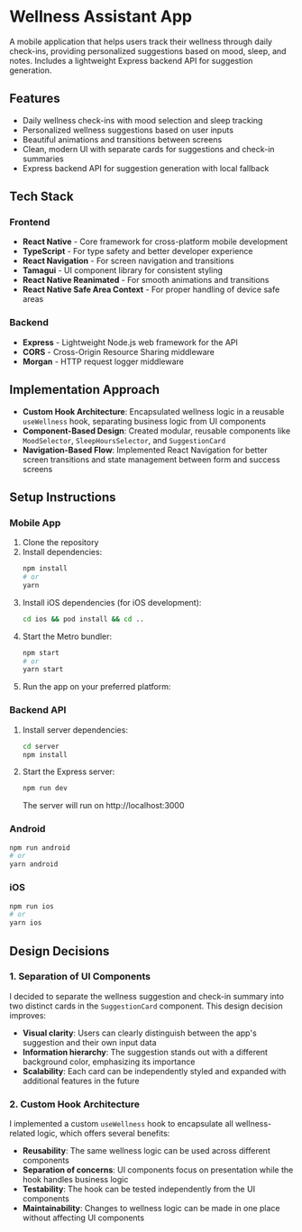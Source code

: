 # Wellness Assistant App

A mobile application that helps users track their wellness through daily check-ins, providing personalized suggestions based on mood, sleep, and notes. Includes a lightweight Express backend API for suggestion generation.

## Features

- Daily wellness check-ins with mood selection and sleep tracking
- Personalized wellness suggestions based on user inputs
- Beautiful animations and transitions between screens
- Clean, modern UI with separate cards for suggestions and check-in summaries
- Express backend API for suggestion generation with local fallback

## Tech Stack

### Frontend
- **React Native** - Core framework for cross-platform mobile development
- **TypeScript** - For type safety and better developer experience
- **React Navigation** - For screen navigation and transitions
- **Tamagui** - UI component library for consistent styling
- **React Native Reanimated** - For smooth animations and transitions
- **React Native Safe Area Context** - For proper handling of device safe areas

### Backend
- **Express** - Lightweight Node.js web framework for the API
- **CORS** - Cross-Origin Resource Sharing middleware
- **Morgan** - HTTP request logger middleware

## Implementation Approach

- **Custom Hook Architecture**: Encapsulated wellness logic in a reusable `useWellness` hook, separating business logic from UI components
- **Component-Based Design**: Created modular, reusable components like `MoodSelector`, `SleepHoursSelector`, and `SuggestionCard`
- **Navigation-Based Flow**: Implemented React Navigation for better screen transitions and state management between form and success screens

## Setup Instructions

### Mobile App
1. Clone the repository
2. Install dependencies:
   ```sh
   npm install
   # or
   yarn
   ```
3. Install iOS dependencies (for iOS development):
   ```sh
   cd ios && pod install && cd ..
   ```
4. Start the Metro bundler:
   ```sh
   npm start
   # or
   yarn start
   ```
5. Run the app on your preferred platform:

### Backend API
1. Install server dependencies:
   ```sh
   cd server
   npm install
   ```
2. Start the Express server:
   ```sh
   npm run dev
   ```
   The server will run on http://localhost:3000

### Android
```sh
npm run android
# or
yarn android
```

### iOS
```sh
npm run ios
# or
yarn ios
```

## Design Decisions

### 1. Separation of UI Components

I decided to separate the wellness suggestion and check-in summary into two distinct cards in the `SuggestionCard` component. This design decision improves:

- **Visual clarity**: Users can clearly distinguish between the app's suggestion and their own input data
- **Information hierarchy**: The suggestion stands out with a different background color, emphasizing its importance
- **Scalability**: Each card can be independently styled and expanded with additional features in the future

### 2. Custom Hook Architecture

I implemented a custom `useWellness` hook to encapsulate all wellness-related logic, which offers several benefits:

- **Reusability**: The same wellness logic can be used across different components
- **Separation of concerns**: UI components focus on presentation while the hook handles business logic
- **Testability**: The hook can be tested independently from the UI components
- **Maintainability**: Changes to wellness logic can be made in one place without affecting UI components



